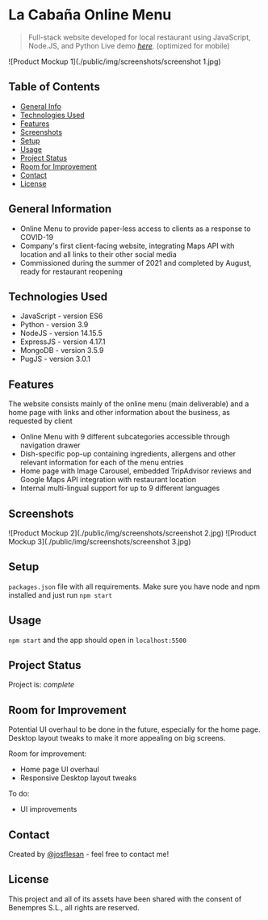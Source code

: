 # La Cabaña Online Menu
> Full-stack website developed for local restaurant using JavaScript, Node.JS, and Python
> Live demo [_here_](https://lacabanapuertorico.com). (optimized for mobile)

![Product Mockup 1](./public/img/screenshots/screenshot 1.jpg)

## Table of Contents
* [General Info](#general-information)
* [Technologies Used](#technologies-used)
* [Features](#features)
* [Screenshots](#screenshots)
* [Setup](#setup)
* [Usage](#usage)
* [Project Status](#project-status)
* [Room for Improvement](#room-for-improvement)
* [Contact](#contact)
* [License](#license)


## General Information
- Online Menu to provide paper-less access to clients as a response to COVID-19
- Company's first client-facing website, integrating Maps API with location and all links to their other social media
- Commissioned during the summer of 2021 and completed by August, ready for restaurant reopening


## Technologies Used
- JavaScript - version ES6
- Python - version 3.9
- NodeJS - version 14.15.5
- ExpressJS - version 4.17.1
- MongoDB - version 3.5.9
- PugJS - version 3.0.1


## Features
The website consists mainly of the online menu (main deliverable) and a home page with links and other information about the business, as requested by client
- Online Menu with 9 different subcategories accessible through navigation drawer
- Dish-specific pop-up containing ingredients, allergens and other relevant information for each of the menu entries
- Home page with Image Carousel, embedded TripAdvisor reviews and Google Maps API integration with restaurant location
- Internal multi-lingual support for up to 9 different languages


## Screenshots
![Product Mockup 2](./public/img/screenshots/screenshot 2.jpg)
![Product Mockup 3](./public/img/screenshots/screenshot 3.jpg)


## Setup
`packages.json` file with all requirements. Make sure you have node and npm installed and just run `npm start`


## Usage
`npm start` and the app should open in `localhost:5500`


## Project Status
Project is: _complete_


## Room for Improvement
Potential UI overhaul to be done in the future, especially for the home page. Desktop layout tweaks to make it more appealing on big screens.

Room for improvement:
- Home page UI overhaul
- Responsive Desktop layout tweaks

To do:
- UI improvements


## Contact
Created by [@josflesan](https://www.github.com/josflesan) - feel free to contact me!


## License
This project and all of its assets have been shared with the consent of Benempres S.L., all rights are reserved.
